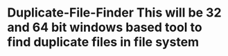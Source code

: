 # Duplicate-File-Finder This will be 32 and 64 bit windows based tool to find duplicate files in file system
